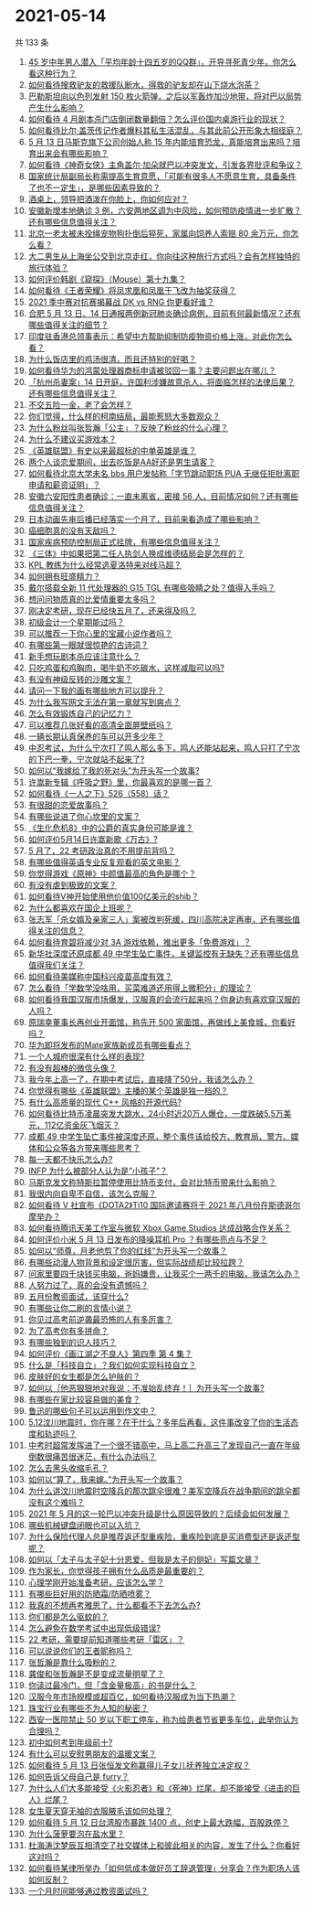 # 2021-05-14

共 133 条

<!-- BEGIN -->
<!-- 最后更新时间 Fri May 14 2021 13:13:24 GMT+0800 (China Standard Time) -->

1. [45
   岁中年男人潜入「平均年龄十四五岁的QQ群」，开导寻死青少年，你怎么看这种行为？](https://www.zhihu.com/question/458209073)
2. [如何看待搜救驴友的救援队断水，得救的驴友却在山下烧水泡茶？](https://www.zhihu.com/question/459310609)
3. [巴勒斯坦向以色列发射 150
   枚火箭弹，之后以军轰炸加沙地带，将对巴以局势产生什么影响？](https://www.zhihu.com/question/458956080)
4. [如何看待 4
   月剧本杀门店倒闭数量翻倍？怎么评价国内桌游行业的现状？](https://www.zhihu.com/question/459180058)
5. [如何看待比尔·盖茨传记作者爆料其私生活混乱，与其此前公开形象大相径庭？](https://www.zhihu.com/question/459168945)
6. [5 月 13 日马斯克旗下公司创始人称 15
   年内能培育恐龙，真能培育出来吗？培育出来会有哪些影响？](https://www.zhihu.com/question/459235882)
7. [如何看待《神奇女侠》主角盖尔·加朵就巴以冲突发文，引发各界批评和争议？](https://www.zhihu.com/question/459349054)
8. [国家统计局副局长称需提高生育意愿，「可能有很多人不愿意生育，具备条件了也不一定生」，是哪些因素导致的？](https://www.zhihu.com/question/459227388)
9. [酒桌上，领导把酒泼在你脸上，你如何应对？](https://www.zhihu.com/question/438684200)
10. [安徽新增本地确诊 3
    例，六安两地区调为中风险，如何预防疫情进一步扩散？还有哪些信息值得关注？](https://www.zhihu.com/question/459297033)
11. [北京一老太被未拴绳宠物狗扑倒后猝死，家属向饲养人索赔 80
    余万元，你怎么看？](https://www.zhihu.com/question/459188941)
12. [大二男生从上海坐公交到北京走红，你向往这种旅行方式吗？会有怎样独特的旅行体验？](https://www.zhihu.com/question/459203090)
13. [如何评价韩剧《窥探》（Mouse）第十九集？](https://www.zhihu.com/question/459187331)
14. [如何看待《王者荣耀》将凤求凰和凤凰于飞改为抽奖获得？](https://www.zhihu.com/question/459185231)
15. [2021 季中赛对抗赛揭幕战 DK vs RNG 你更看好谁？](https://www.zhihu.com/question/459201355)
16. [合肥 5 月 13 日、14
    日通报两例新冠肺炎确诊病例，目前有何最新情况？还有哪些值得关注的细节？](https://www.zhihu.com/question/459294635)
17. [印度驻香港总领事表示：希望中方帮助抑制防疫物资价格上涨，对此你怎么看？](https://www.zhihu.com/question/459219198)
18. [为什么饭店里的鸡汤很清，而且还特别的好喝？](https://www.zhihu.com/question/437783371)
19. [如何看待华为的鸿蒙处理器商标申请被驳回一事？主要问题出在哪儿？](https://www.zhihu.com/question/459040169)
20. [「杭州杀妻案」14
    日开庭，许国利涉嫌故意杀人，将面临怎样的法律后果？还有哪些信息值得关注？](https://www.zhihu.com/question/459018152)
21. [不交五险一金，老了会怎样？](https://www.zhihu.com/question/383748418)
22. [你们觉得，什么样的柯南结局，最能惹怒大多数观众？](https://www.zhihu.com/question/336378614)
23. [为什么粉丝叫张哲瀚「公主」？反映了粉丝的什么心理？](https://www.zhihu.com/question/457355329)
24. [为什么不建议买游戏本？](https://www.zhihu.com/question/406822764)
25. [《英雄联盟》有史以来最超标的中单英雄是谁？](https://www.zhihu.com/question/458539582)
26. [两个人谈恋爱期间，出去吃饭是AA好还是男生请客？](https://www.zhihu.com/question/453155566)
27. [如何看待北京大学未名 bbs 用户发帖称「字节跳动职场 PUA
    无继任拒批离职申请和薪资证明」？](https://www.zhihu.com/question/459317193)
28. [安徽六安阳性患者确诊：一直未离省，密接 56
    人，目前情况如何？还有哪些信息值得关注？](https://www.zhihu.com/question/459216973)
29. [日本动画先审后播已经落实一个月了，目前来看造成了哪些影响？](https://www.zhihu.com/question/459030813)
30. [癌细胞真的没有天敌吗？](https://www.zhihu.com/question/443608344)
31. [国家疾病预防控制局正式挂牌，有哪些信息值得关注？](https://www.zhihu.com/question/459166214)
32. [《三体》中如果把第二任人执剑人换成维德结局会是怎样的？](https://www.zhihu.com/question/458972687)
33. [KPL 教练为什么经常选夏洛特来对线马超？](https://www.zhihu.com/question/456202014)
34. [如何拥有旺盛精力？](https://www.zhihu.com/question/21671881)
35. [戴尔搭载全新 11 代处理器的 G15 TGL
    有哪些吸睛之处？值得入手吗？](https://www.zhihu.com/question/459183151)
36. [想问问物质真的比爱情重要太多吗？](https://www.zhihu.com/question/458790267)
37. [刚决定考研，现在已经快五月了，还来得及吗？](https://www.zhihu.com/question/320125538)
38. [初级会计一个星期能过吗？](https://www.zhihu.com/question/458361130)
39. [可以推荐一下你心里的宝藏小说作者吗？](https://www.zhihu.com/question/370810152)
40. [有哪些第一眼就很惊艳的古诗词？](https://www.zhihu.com/question/457813945)
41. [新手想玩剧本杀应该注意什么？](https://www.zhihu.com/question/457763097)
42. [只吃鸡蛋和鸡胸肉，喝牛奶不吃碳水，这样减脂可以吗?](https://www.zhihu.com/question/419594552)
43. [有没有神级反转的沙雕文案？](https://www.zhihu.com/question/452293238)
44. [请问一下我的画有哪些地方可以提升？](https://www.zhihu.com/question/455530799)
45. [为什么我写网文无法在第一章就写到爽点？](https://www.zhihu.com/question/456638837)
46. [怎么有效锻炼自己的记忆力？](https://www.zhihu.com/question/36473108)
47. [可以推荐几张好看的高清全面屏壁纸吗？](https://www.zhihu.com/question/451173976)
48. [一辆长期认真保养的车可以开多少年？](https://www.zhihu.com/question/42018659)
49. [中忍考试，为什么宁次打了鸣人那么多下，鸣人还能站起来，鸣人只打了宁次的下巴一拳，宁次就站不起来了?](https://www.zhihu.com/question/458394330)
50. [如何以“我嫁给了我的死对头”为开头写一个故事?](https://www.zhihu.com/question/442498012)
51. [许嵩新专辑《呼吸之野》里，你最喜欢的是哪一首？](https://www.zhihu.com/question/459313236)
52. [如何看待《一人之下》526（558）话？](https://www.zhihu.com/question/459275898)
53. [有很甜的恋爱故事吗？](https://www.zhihu.com/question/336465537)
54. [有哪些说进了你心坎里的文案？](https://www.zhihu.com/question/450326199)
55. [《生化危机8》中的公爵的真实身份可能是谁？](https://www.zhihu.com/question/458347017)
56. [如何评价5月14日许嵩新歌《万古》?](https://www.zhihu.com/question/459309903)
57. [5 月了，22 考研政治真的不用提前背吗？](https://www.zhihu.com/question/459197746)
58. [有哪些值得英语专业反复观看的英文电影？](https://www.zhihu.com/question/327827779)
59. [你觉得游戏《原神》中颜值最高的角色是哪个？](https://www.zhihu.com/question/459265069)
60. [有没有虐到极致的文案？](https://www.zhihu.com/question/438549057)
61. [如何看待V神开始使用他价值100亿美元的shib？](https://www.zhihu.com/question/459141863)
62. [为什么都喜欢在国企上班呢？](https://www.zhihu.com/question/435520812)
63. [张志军「杀女婿及亲家三人」案被改判死缓，四川高院决定再审，还有哪些值得关注的信息？](https://www.zhihu.com/question/459168017)
64. [如何看待育碧将减少对 3A 游戏依赖，推出更多「免费游戏」？](https://www.zhihu.com/question/459085211)
65. [新华社深度还原成都 49
    中学生坠亡事件，关键监控有无缺失？还有哪些信息值得我们关注？](https://www.zhihu.com/question/459149724)
66. [如何看待美媒称中国科兴疫苗高度有效？](https://www.zhihu.com/question/459164049)
67. [怎么看待「学数学没啥用，买菜难道还用得上微积分」的理论？](https://www.zhihu.com/question/330028623)
68. [如何看待我国汉服市场爆发，汉服真的会流行起来吗？你身边有喜欢穿汉服的人吗？](https://www.zhihu.com/question/459183624)
69. [原瑞幸董事长再创业开面馆，称先开 500
    家面馆，再做线上美食城，你看好吗？](https://www.zhihu.com/question/459077352)
70. [华为即将发布的Mate家族新成员有哪些看点？](https://www.zhihu.com/question/459213568)
71. [一个人城府很深有什么样的表现?](https://www.zhihu.com/question/30478446)
72. [有没有超棒的微信头像？](https://www.zhihu.com/question/432712007)
73. [我今年上高一了，在期中考试后，直接降了50分，我该怎么办？](https://www.zhihu.com/question/457399291)
74. [你觉得有哪些《英雄联盟》主播的某个英雄是独一档的？](https://www.zhihu.com/question/458263223)
75. [有什么高质量的现代 C++ 风格的开源代码?](https://www.zhihu.com/question/23153437)
76. [如何看待比特币凌晨突发大跳水，24小时近20万人爆仓，一度跌破5.5万美元，112亿资金灰飞烟灭？](https://www.zhihu.com/question/458814331)
77. [成都 49
    中学生坠亡事件被深度还原，整个事件该给校方、教育局、警方、媒体和公众等各方带来哪些思考？](https://www.zhihu.com/question/459211214)
78. [每一天都不快乐怎么办?](https://www.zhihu.com/question/455487375)
79. [INFP 为什么被部分人认为是“小孩子”？](https://www.zhihu.com/question/455026352)
80. [马斯克发文称特斯拉暂停使用比特币支付，会对比特币带来什么影响？](https://www.zhihu.com/question/459161438)
81. [我很内向自卑不自信，该怎么克服？](https://www.zhihu.com/question/454924026)
82. [如何看待 V 社宣布《DOTA2》Ti10 国际邀请赛将于 2021
    年八月份在斯德哥尔摩举办？](https://www.zhihu.com/question/459019776)
83. [如何看待腾讯天美工作室与微软 Xbox Game Studios
    达成战略合作关系？](https://www.zhihu.com/question/459182008)
84. [如何评价小米 5 月 13 日发布的降噪耳机 Pro
    ？有哪些亮点与不足？](https://www.zhihu.com/question/458684897)
85. [如何以“师尊，月老他剪了你的红线”为开头写一个故事？](https://www.zhihu.com/question/444729919)
86. [有哪些动漫人物背景和设定很厉害，但实际战绩却比较拉跨？](https://www.zhihu.com/question/450292431)
87. [问家里要四千块钱买电脑，爸妈嫌贵，让我买个一两千的电脑，我该怎么办？](https://www.zhihu.com/question/438760685)
88. [人努力过了，真的会没有遗憾吗？](https://www.zhihu.com/question/456328273)
89. [五月份教资面试，该穿什么?](https://www.zhihu.com/question/457250431)
90. [有哪些让你二刷的言情小说？](https://www.zhihu.com/question/354691177)
91. [你见过高考前逆袭最恐怖的人有多厉害？](https://www.zhihu.com/question/283917753)
92. [为了高考你有多拼命？](https://www.zhihu.com/question/265601359)
93. [有哪些独到的识人技巧？](https://www.zhihu.com/question/47908341)
94. [如何评价《画江湖之不良人》第四季 第 4 集？](https://www.zhihu.com/question/459183650)
95. [什么是「科技自立」？我们如何实现科技自立？](https://www.zhihu.com/question/458853728)
96. [皮肤好的女生都是怎么护肤的？](https://www.zhihu.com/question/378731108)
97. [如何以［他恶狠狠地对我说：不准始乱终弃！］为开头写一个故事?](https://www.zhihu.com/question/458410036)
98. [有哪些在家比较容易做的美食？](https://www.zhihu.com/question/351273101)
99. [鲁迅的哪些句子可以运用到作文中？](https://www.zhihu.com/question/333279136)
100. [5.12汶川地震时，你在哪？在干什么？多年后再看，这件事改变了你的生活态度和轨迹吗？](https://www.zhihu.com/question/459026072)
101. [中考时超常发挥进了一个很不错高中，马上高二升高三了发现自己一直在年级倒数很痛苦很迷茫，有什么办法吗？](https://www.zhihu.com/question/458421713)
102. [怎么去黑头收缩毛孔？](https://www.zhihu.com/question/24903292)
103. [如何以“算了，我来嫁。”为开头写一个故事？](https://www.zhihu.com/question/453317026)
104. [为什么讲汶川地震时空降兵的那次跳伞很难？美军空降兵在战争期间的跳伞都没有这个难吗？](https://www.zhihu.com/question/35656689)
105. [2021 年 5
     月的这一轮巴以冲突升级是什么原因导致的？后续会如何发展？](https://www.zhihu.com/question/459004922)
106. [哪些机械键盘闭眼也可以入坑？](https://www.zhihu.com/question/380566492)
107. [为什么保险代理人总是推荐返还型重疾险，重疾险到底是买消费型还是返还型呢？](https://www.zhihu.com/question/326513838)
108. [如何以「太子与太子妃十分恩爱，但我是太子的侧妃」写篇文章？](https://www.zhihu.com/question/443793653)
109. [作为家长，你觉得孩子拥有什么品质是最重要的？](https://www.zhihu.com/question/458325713)
110. [心理学刚开始准备考研，应该怎么学？](https://www.zhihu.com/question/458669949)
111. [有哪些巨好用的防晒霜/防晒喷雾？](https://www.zhihu.com/question/268591519)
112. [我真的不想再考雅思了，什么都看不下去怎么办?](https://www.zhihu.com/question/348158667)
113. [你们都是怎么驱蚊的？](https://www.zhihu.com/question/321811888)
114. [怎么避免在数学考试中出现低级错误?](https://www.zhihu.com/question/453348798)
115. [22 考研，需要提前知道哪些考研「雷区」？](https://www.zhihu.com/question/448380449)
116. [可以说说你们的王者昵称吗？](https://www.zhihu.com/question/442206137)
117. [张哲瀚是靠什么吸粉的？](https://www.zhihu.com/question/458902092)
118. [龚俊和张哲瀚是不是变成流量明星了？](https://www.zhihu.com/question/458177200)
119. [你读过最冷门，但「含金量极高」的书是什么？](https://www.zhihu.com/question/438708854)
120. [汉服今年市场规模或超百亿，如何看待汉服成为当下热潮？](https://www.zhihu.com/question/459160852)
121. [珠宝行业有哪些不为人知的秘密？](https://www.zhihu.com/question/59084436)
122. [西安一医院禁止 50
     岁以下职工停车，称为给患者节省更多车位，此举你认为合理吗？](https://www.zhihu.com/question/459024549)
123. [初中如何考到年级前十?](https://www.zhihu.com/question/353434774)
124. [有什么可以安慰男朋友的温暖文案？](https://www.zhihu.com/question/451064358)
125. [如何看待 5 月 13
     日张恒发文称赢得儿子女儿抚养独立决定权？](https://www.zhihu.com/question/459149865)
126. [如何告诉父母自己是 furry？](https://www.zhihu.com/question/444555641)
127. [为什么人们大多能接受《火影忍者》和《死神》烂尾，却不能接受《进击的巨人》烂尾？](https://www.zhihu.com/question/453988761)
128. [女生夏天穿无袖的衣服腋毛该如何处理？](https://www.zhihu.com/question/49147353)
129. [如何看待 5 月 12 日台湾股市暴跌 1400
     点，创史上最大跌幅，百股跌停？](https://www.zhihu.com/question/459028790)
130. [为什么菠萝要泡在盐水里？](https://www.zhihu.com/question/441723737)
131. [杜海涛沈梦辰互相清空了社交媒体上和彼此相关的内容，发生了什么？你看好这对吗？](https://www.zhihu.com/question/459091147)
132. [如何看待某律所举办「如何低成本做好员工辞退管理」分享会？作为职场人该如何反制？](https://www.zhihu.com/question/459085788)
133. [一个月时间能够通过教资面试吗？](https://www.zhihu.com/question/450116108)

<!-- END -->
